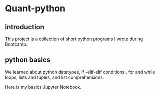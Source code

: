 # Quant-python

## introduction
This project is a collection of short python programs I wrote during Bootcamp.

## python basics
We learned about python datatypes, if -elif-elif conditions , for and while loops, lists and tuples, and list comprehensions.

Here is my basics Jupyter Notebook.
